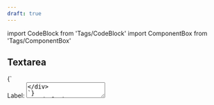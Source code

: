 ```yaml
---
draft: true
---
```


import CodeBlock from 'Tags/CodeBlock'
import ComponentBox from 'Tags/ComponentBox'

## Textarea

<CodeBlock reactLive hideCode>
{`
<div className="dnb-form-group dnb-form-group__position--vertical">
  <label htmlFor="textarea-default">
    Label:
  </label>
  <textarea data-dnb-test="textarea-default" id="textarea-default" rows="2" cols="20" defaultValue="Nec litora inceptos vestibulum id interdum donec gravida nostra lacinia bibendum hendrerit porttitor volutpat nam duis nisl scelerisque sapien erat" />
</div>
`}
</CodeBlock>

<CodeBlock reactLive hideCode>
{`
<div className="dnb-form-group">
  <label htmlFor="vestibulum">
    Label:
  </label>
  <textarea id="vestibulum" rows="5" cols="33" disabled defaultValue="Nec litora inceptos vestibulum id interdum donec gravida nostra lacinia bibendum hendrerit porttitor volutpat nam duis nisl scelerisque sapien erat" />
</div>
`}
</CodeBlock>

<ComponentBox hideCode>
{`
<div className="dnb-form-group dnb-form-group__position--vertical">
  <label htmlFor="vestibulum">
    Label:
  </label>
  <textarea id="vestibulum" className="status--error" rows="5" cols="33" defaultValue="Nec litora inceptos vestibulum id interdum donec gravida nostra lacinia bibendum hendrerit porttitor volutpat nam duis nisl scelerisque sapien erat" />
  <FormStatus text="Message to the user" />
</div>
`}
</ComponentBox>

<ComponentBox hideCode>
{`
<div className="dnb-form-group">
  <label htmlFor="gravida">
    Label:
  </label>
  <div className="dnb-form-group dnb-form-group__position--vertical" >
    <textarea id="gravida" rows="3" cols="33" defaultValue="Nec litora inceptos vestibulum id interdum donec gravida nostra lacinia bibendum hendrerit porttitor volutpat nam duis nisl scelerisque sapien erat" />
    <FormStatus status="info" text="Message to the user" />
  </div>
</div>
`}
</ComponentBox>
